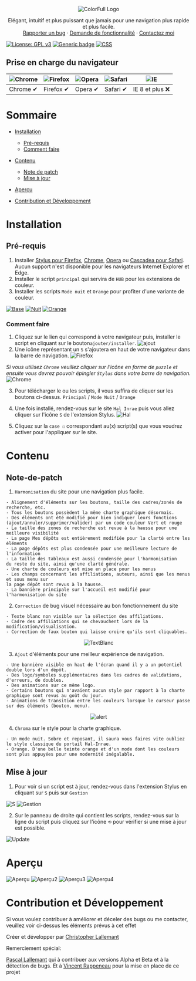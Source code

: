 <p align="center">
  <img alt="ColorFull Logo" src="https://i.imgur.com/maSGINc.png">
  <br>
  
<p align="center">
  Elégant, intuitif et plus puissant que jamais pour une navigation plus rapide et plus facile.
  <br>
  <a href="https://github.com/Hypersoby/Hal-Inrae-Scripts/issues/new?template=rapport-de-bug.md">Rapporter un bug</a>
  ·
  <a href="https://github.com/Hypersoby/Hal-Inrae-Scripts/issues/new?template=demande-de-fonctionnalit-.md">Demande de fonctionnalité</a>
  ·
  <a href="mailto:christopher.lallemant@inrae.fr?subject=Mail from our Website">Contactez moi</a>
  
[![License: GPL v3](https://img.shields.io/badge/License-GPLv3-blue.svg)](https://www.gnu.org/licenses/gpl-3.0) [![Generic badge](https://img.shields.io/badge/Version-1.0-<COLOR>.svg)](https://shields.io/) [![CSS](https://img.shields.io/badge/Language-CSS-red.svg)](https://shields.io/)
  
## Prise en charge du navigateur

![Chrome](https://cloud.githubusercontent.com/assets/398893/3528328/23bc7bc4-078e-11e4-8752-ba2809bf5cce.png) | ![Firefox](https://cloud.githubusercontent.com/assets/398893/3528329/26283ab0-078e-11e4-84d4-db2cf1009953.png) | ![Opera](https://cloud.githubusercontent.com/assets/398893/3528330/27ec9fa8-078e-11e4-95cb-709fd11dac16.png) | ![Safari](https://cloud.githubusercontent.com/assets/398893/3528331/29df8618-078e-11e4-8e3e-ed8ac738693f.png) |![IE](https://cloud.githubusercontent.com/assets/398893/3528325/20373e76-078e-11e4-8e3a-1cb86cf506f0.png)
--- | --- | --- | --- | --- |
Chrome ✔ | Firefox ✔ | Opera ✔ | Safari ✔ |  IE 8 et plus ❌ |
  
# Sommaire
  - [Installation](#Installation)
    - [Pré-requis](#Pré-requis)
    - [Comment faire](#Comment-faire)
  - [Contenu](#Contenu) 
    - [Note de patch](#Note-de-patch)
    - [Mise à jour](#Mise-à-jour) 
  
  - [Aperçu](#Aperçu)
  
  
  - [Contribution et Développement](#Contribution-et-Développement)


# Installation

## Pré-requis

1. Installer [Stylus pour Firefox](https://addons.mozilla.org/fr/firefox/addon/styl-us/), [Chrome](https://chrome.google.com/webstore/detail/stylus/clngdbkpkpeebahjckkjfobafhncgmne), [Opera](https://addons.opera.com/en-gb/extensions/details/stylus/) ou [Cascadea pour Safari](https://cascadea.app/). Aucun support n'est disponible pour les navigateurs Internet Explorer et Edge.
2. Installer le script `principal` qui servira de `HUB` pour les extensions de couleur.
3. Installer les scripts `Mode nuit` et `Orange` pour profiter d'une variante de couleur.

[![Base](https://i.imgur.com/otg0kBH.png)](https://github.com/Hypersoby/Hal-Inrae-Scripts/raw/master/Principal.user.css)
[![Nuit](https://i.imgur.com/zKLsWz5.png)](https://github.com/Hypersoby/Hal-Inrae-Scripts/raw/master/Nuit.user.css)
[![Orange](https://i.imgur.com/kpYaQ5K.png)](https://github.com/Hypersoby/Hal-Inrae-Scripts/raw/master/Orange.user.css)

### Comment faire

1. Cliquez sur le lien qui correspond à votre navigateur puis, installer le script en cliquant sur le bouton`ajouter/installer`.
![ajout](https://i.imgur.com/8LEySe4.png)
2. Une icône représentant un `S` s'ajoutera en haut de votre navigateur dans la barre de navigation. 
![Firefox](https://i.imgur.com/28AipgL.png)

*Si vous utilisez `Chrome` veuillez cliquer sur l'icône en forme de `puzzle` et ensuite vous devrez pouvoir épingler `Stylus` dans votre barre de navigation.*
![Chrome](https://i.imgur.com/a6PzHSY.png)


3. Pour télécharger le ou les scripts, il vous suffira de cliquer sur les boutons ci-dessus. `Principal` / `Mode Nuit` / `Orange`

4. Une fois installé, rendez-vous sur le site `Hal Inrae` puis vous allez cliquer sur l'icône `S` de l'extension Stylus.
![Hal](https://i.imgur.com/6Wsf1nH.png)
5. Cliquez sur la `case ☐` correspondant au(x) script(s) que vous voudrez activer pour l'appliquer sur le site.

# Contenu

## Note-de-patch

1. `Harmonisation` du site pour une navigation plus facile.
```
- Alignement d'éléments sur les boutons, taille des cadres/zonés de recherche, etc.
- Tous les boutons possèdent la même charte graphique désormais.
- Des éléments ont été modifié pour bien indiquer leurs fonctions 
(ajout/annuler/supprimer/valider) par un code couleur Vert et rouge
- La taille des zones de recherche est revue à la hausse pour une meilleure visibilité
- La page Mes dépôts est entièrement modifiée pour la clarté entre les éléments
- La page dépôts est plus condensée pour une meilleure lecture de l'information
- La taille des tableaux est aussi condensée pour l'harmonisation 
du reste du site, ainsi qu'une clarté générale.
- Une charte de couleurs est mise en place pour les menus
- Les champs concernant les affiliations, auteurs, ainsi que les menus et sous menu sur
la page dépôt sont revus à la hausse.
- La bannière principale sur l'accueil est modifié pour l'harmonisation du site
```
2. `Correction` de bug visuel nécessaire au bon fonctionnement du site
```
- Texte blanc non visible sur la sélection des affiliations.
- Cadre des affiliations qui se chevauchent lors de la modification/visualisation.
- Correction de faux bouton qui laisse croire qu'ils sont cliquables.
```
<p align="center">
  <img alt="TextBlanc" src="https://i.imgur.com/rKENzmx.png">
  <br>

3. `Ajout` d'éléments pour une meilleur expérience de navigation.
```
- Une bannière visible en haut de l'écran quand il y a un potentiel double lors d'un dépôt.
- Des logo/symboles supplémentaires dans les cadres de validations, d'erreurs, de doubles.
- Des animations sur ce même logo.
- Certains boutons qui n'avaient aucun style par rapport à la charte graphique sont revus au goût du jour.
- Animations de transition entre les couleurs lorsque le curseur passe sur des éléments (bouton, menu).
```

<p align="center">
  <img alt="alert" src="https://i.imgur.com/jvPKFDV.gif">
  <br>


4. `Chroma` sur le style pour la charte graphique.
```
- Un mode nuit. Sobre et reposant, il saura vous faires vite oubliez le style classique du portail Hal-Inrae.
- Orange. D'une belle teinte orange et d'un mode dont les couleurs sont plus appuyées pour une modernité inégalable.
```

## Mise à jour

1. Pour voir si un script est à jour, rendez-vous dans l'extension Stylus en cliquant sur `S` puis sur `Gestion`

![S](https://i.imgur.com/lmYa50c.png)
![Gestion](https://i.imgur.com/TKGpDNo.png)

2. Sur le panneau de droite qui contient les scripts, rendez-vous sur la ligne du script puis cliquez sur l'icône `⟲` pour vérifier si une mise à jour est possible. 

![Update](https://i.imgur.com/CEODpLJ.png)

# Aperçu

![Aperçu](https://i.imgur.com/2XUcOQC.png)
![Aperçu2](https://i.imgur.com/LpmhLVM.png)
![Aperçu3](https://i.imgur.com/lwiIxNW.png)
![Aperçu4](https://i.imgur.com/Jd2i6fQ.png)


# Contribution et Développement

Si vous voulez contribuer à améliorer et déceler des bugs ou me contacter, veuillez voir ci-dessus les éléments prévus à cet effet

Créer et développer par <a href="mailto:christopherlallemant@inrae.fr?subject=Mail from our Website">Christopher Lallemant</a>

Remerciement spécial:

<a href="mailto:pascal.lallemant@inrae.fr?subject=Mail from our Website">Pascal Lallemant</a> qui à contribuer aux versions Alpha et Beta et à la détection de bugs. Et à
<a href="mailto:vincent.rappeneau@inrae.fr?subject=Mail from our Website">Vincent Rappeneau</a> pour la mise en place de ce projet
